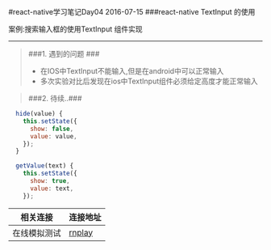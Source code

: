 #react-native学习笔记Day04 2016-07-15
###react-native TextInput 的使用


案例:搜索输入框的使用TextInput 组件实现
***
 >###1. 遇到的问题 ### 
 >  + 在IOS中TextInput不能输入,但是在android中可以正常输入
 >  + 多次实验对比后发现在ios中TextInput组件必须给定高度才能正常输入  
 
 
 >###2. 待续..###


```javascript
  hide(value) {
    this.setState({
      show: false,
      value: value,
    });
  }

  getValue(text) {
    this.setState({
      show: true,
      value: text,
    });
 ```

| 相关连接 | 连接地址 |
|----------|----------|
| 在线模拟测试         |  [rnplay](https://rnplay.org/apps)        |

